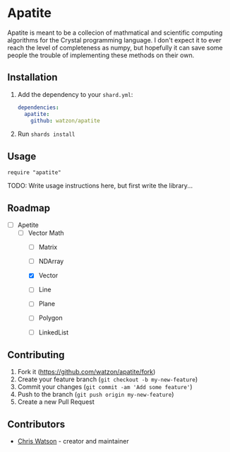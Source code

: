 # Apatite

Apatite is meant to be a collecion of mathmatical and scientific computing algorithms for the Crystal programming language. I don't expect it to ever reach the level of completeness as numpy, but hopefully it can save some people the trouble of implementing these methods on their own.

## Installation

1. Add the dependency to your `shard.yml`:

   ```yaml
   dependencies:
     apatite:
       github: watzon/apatite
   ```

2. Run `shards install`

## Usage

```crystal
require "apatite"
```

TODO: Write usage instructions here, but first write the library...

## Roadmap

- [ ] Apetite
	- [ ] Vector Math
		- [ ] Matrix
		- [ ] NDArray
		- [x] Vector
		- [ ] Line
		- [ ] Plane
		- [ ] Polygon
		- [ ] LinkedList
	


## Contributing

1. Fork it (<https://github.com/watzon/apatite/fork>)
2. Create your feature branch (`git checkout -b my-new-feature`)
3. Commit your changes (`git commit -am 'Add some feature'`)
4. Push to the branch (`git push origin my-new-feature`)
5. Create a new Pull Request

## Contributors

- [Chris Watson](https://github.com/watzon) - creator and maintainer
